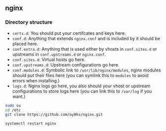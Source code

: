## nginx

### Directory structure
 - `certs.d`: You should put your certifcates and keys here.
 - `conf.d`: Anything that extends `nginx.conf` and is included by it should be placed here.
 - `conf.extra.d`: Anything that is used either by vhosts in `conf.sites.d` or upstreams in `conf.upstreams.d` or `nginx.conf`.
 - `conf.sites.d`: Virtual hosts go here.
 - `conf.upstreams.d`: Upstream configurations go here.
 - `conf.modules.d`: Symbolic link to `/usr/lib/nginx/modules`, nginx modules should put their files here (you can symlink this to `modules` to avoid errors when installing.)
 - `logs.d`: Nginx logs go here, you also should your vhost or upstream configurations to store logs here (you can link this to `/var/log` if you want.)

```bash
sudo su
cd /etc
git clone https://github.com/ay0ks/nginx.git
```
```bash
systemctl restart nginx
```

